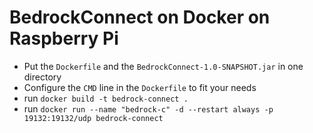 # BedrockConnect on Docker on Raspberry Pi

- Put the `Dockerfile` and the `BedrockConnect-1.0-SNAPSHOT.jar` in one directory
- Configure the `CMD` line in the `Dockerfile` to fit your needs
- run `docker build -t bedrock-connect .`
- run `docker run --name "bedrock-c" -d --restart always -p 19132:19132/udp bedrock-connect`
